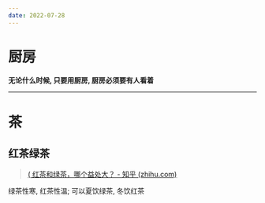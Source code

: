 ```yaml
---
date: 2022-07-28
---
```


# 厨房

**无论什么时候, 只要用厨房, 厨房必须要有人看着**

---

# 茶

## 红茶绿茶

> [( 红茶和绿茶，哪个益处大？ - 知乎 (zhihu.com)](https://www.zhihu.com/question/55639289)

绿茶性寒, 红茶性温; 可以夏饮绿茶, 冬饮红茶

